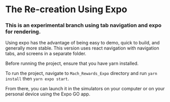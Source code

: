 # The Re-creation Using Expo
### This is an experimental branch using tab navigation and expo for rendering.

Using expo has the advantage of being easy to demo, quick to build, and generally more stable. This version uses react navigation with navigation tabs, and screens in a separate folder.

Before running the project, ensure that you have yarn installed.

To run the project, navigate to `Mach_Rewards_Expo` directory and run `yarn install` then `yarn expo start`.

From there, you can launch it in the simulators on your computer or on your personal device using the Expo GO app.